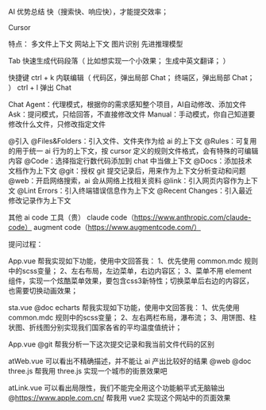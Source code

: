 AI 优势总结
  快（搜索快、响应快），才能提交效率；

Cursor

特点：
  多文件上下文
  网站上下文
  图片识别
  先进推理模型

Tab
  快速生成代码段落（
    比如想实现一个小效果；
    生成中英文翻译；
  ）
  
快捷键
  ctrl + k 内联编辑（
    代码区，弹出局部 Chat；
    终端区，弹出局部 Chat；
  ）
  ctrl + l 弹出 Chat

Chat
  Agent：代理模式，根据你的需求感知整个项目，AI自动修改、添加文件
  Ask：提问模式，只给回答，不直接修改文件
  Manual：手动模式，你自己知道要修改什么文件，只修改指定文件

@引入
  @Files&Folders：引入文件、文件夹作为给 ai 的上下文
  @Rules：可复用的用于统一 ai 行为的上下文，按 cursor 定义的规则文件格式，会有特殊的可编辑内容
  @Code：选择指定行数代码添加到 chat 中当做上下文
  @Docs：添加技术文档作为上下文
  @git：授权 git 提交记录后，用来作为上下文分析变动和问题
  @web：开启网络搜索，ai 会从网络上找相关资料
  @link：引入网页内容作为上下文
  @Lint Errors：引入终端错误信息作为上下文
  @Recent Changes：引入最近修改记录作为上下文

其他 ai code 工具（贵）
  claude code（https://www.anthropic.com/claude-code）
  augment code（https://www.augmentcode.com/）


提问过程：

App.vue
帮我实现如下功能，使用中文回答我：
1、优先使用 common.mdc 规则中的scss变量；
2、左右布局，左边菜单，右边内容区；
3、菜单不用 element 组件，实现一个炫酷菜单效果，要包含css3新特性；切换菜单后右边的内容区，也需要切换动画效果；

sta.vue @doc echarts
帮我实现如下功能，使用中文回答我：
1、优先使用 common.mdc 规则中的scss变量；
2、左右两栏布局，瀑布流；
3、用饼图、柱状图、折线图分别实现我们国家各省的平均温度值统计；

App.vue
@git 帮我分析一下这次提交记录和我当前文件代码的区别

atWeb.vue  可以看出不精确描述，并不能让 ai 产出比较好的结果
@web @doc three.js 帮我用 three.js 实现一个城市的街景效果吧

atLink.vue 可以看出局限性，我们不能完全用这个功能躺平式无脑输出
@https://www.apple.com.cn/
帮我用 vue2 实现这个网站中的页面效果


